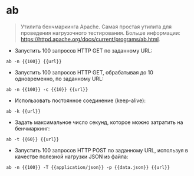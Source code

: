 # ab

> Утилита бенчмаркинга Apache. Самая простая утилита для проведения нагрузочного тестирования.
> Больше информации: <https://httpd.apache.org/docs/current/programs/ab.html>.

- Запустить 100 запросов HTTP GET по заданному URL:

`ab -n {{100}} {{url}}`

- Запустить 100 запросов HTTP GET, обрабатывая до 10 одновременно, по заданному URL:

`ab -n {{100}} -c {{10}} {{url}}`

- Использовать постоянное соединение (keep-alive):

`ab -k {{url}}`

- Задать максимальное число секунд, которое можно затратить на бенчмаркинг:

`ab -t {{60}} {{url}}`

- Запустить 100 запросов HTTP POST по заданному URL, используя в качестве полезной нагрузки JSON из файла:

`ab -n {{100}} -T {{application/json}} -p {{data.json}} {{url}}`
